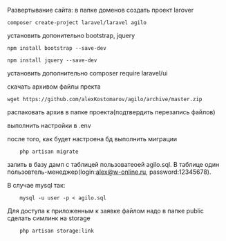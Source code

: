Развертывание сайта:
в папке доменов создать проект larover 

    composer create-project laravel/laravel agilo
    
установить допонительно bootstrap, jquery

    npm install bootstrap --save-dev
    
    npm install jquery --save-dev
    
установить дополнительно
    composer require laravel/ui
    
скачать архивом файлы пректа 

    wget https://github.com/alexKostomarov/agilo/archive/master.zip
    
распаковать архив в папке проекта(подтвердить перезапись файлов)

выполнить настройки в .env

после того, как будет настроена бд
выполнить миграции

        php artisan migrate
        
 залить в базу дамп с таблицей пользоватеоей agilo.sql. В таблице один пользовтель-менеджер(login:alex@w-online.ru, password:12345678). 
 
 В случае mysql так:
 
        mysql -u user -p < agilo.sql
        
 Для доступа к приложенным к заявке файлом надо в папке public сделать симлинк на storage
 
        php artisan storage:link
        
        

    
  
